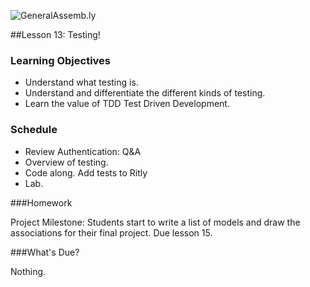 
![GeneralAssemb.ly](../assets/ICL_icons/instr_agenda.png)


##Lesson 13: Testing! 

### Learning Objectives 

* Understand what testing is. 
* Understand and differentiate the different kinds of testing. 
* Learn the value of TDD Test Driven Development. 

### Schedule 
* Review Authentication: Q&A 
* Overview of testing. 
* Code along. Add tests to Ritly
* Lab. 


###Homework

Project Milestone: Students start to write a list of models and draw the associations for their final project. Due lesson 15.


###What's Due? 

Nothing.
